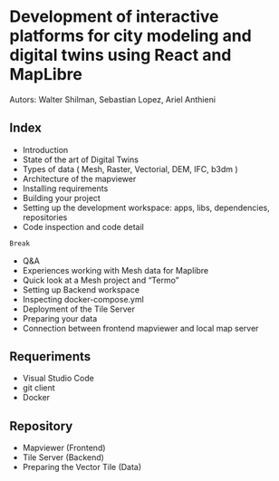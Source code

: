 # Development of interactive platforms for city modeling and digital twins using React and MapLibre

Autors: Walter Shilman, Sebastian Lopez, Ariel Anthieni


## Index

* Introduction
* State of the art of Digital Twins
* Types of data ( Mesh, Raster, Vectorial, DEM, IFC, b3dm )
* Architecture of the mapviewer
* Installing requirements
* Building your project
* Setting up the development workspace: apps, libs, dependencies, repositories
* Code inspection and code detail 

```python
Break
```

* Q&A
* Experiences working with Mesh data for Maplibre
* Quick look at a Mesh project and “Termo”
* Setting up Backend workspace 
* Inspecting docker-compose.yml
* Deployment of the Tile Server 
* Preparing your data
* Connection between frontend mapviewer and local map server


## Requeriments


* Visual Studio Code
* git client
* Docker


## Repository 

* Mapviewer (Frontend)
* Tile Server (Backend)
* Preparing the Vector Tile (Data)



